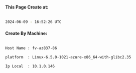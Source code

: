 
   
#### This Page Create at:

```bash

2024-06-09 - 16:52:26 UTC

```

#### Create By Machine:

```bash

Host Name : fv-az837-86

platform  : Linux-6.5.0-1021-azure-x86_64-with-glibc2.35

Ip Local  : 10.1.0.146

```

